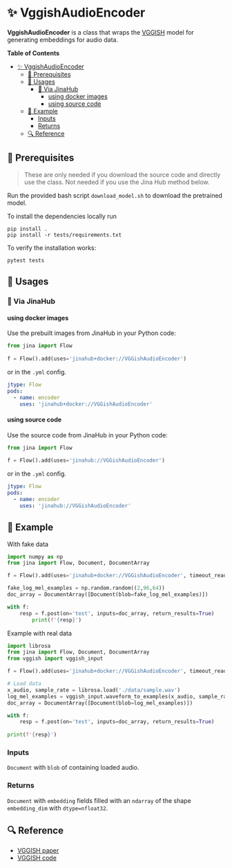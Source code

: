 
# ✨ VggishAudioEncoder 

**VggishAudioEncoder** is a class that wraps the [VGGISH](https://github.com/tensorflow/models/tree/master/research/audioset/vggish) model for generating embeddings for audio data. 


**Table of Contents**

- [✨ VggishAudioEncoder](#-vggishaudioencoder)
  - [🌱 Prerequisites](#-prerequisites)
  - [🚀 Usages](#-usages)
    - [🚚 Via JinaHub](#-via-jinahub)
      - [using docker images](#using-docker-images)
      - [using source code](#using-source-code)
  - [🎉️ Example](#️-example)
    - [Inputs](#inputs)
    - [Returns](#returns)
  - [🔍️ Reference](#️-reference)

## 🌱 Prerequisites


> These are only needed if you download the source code and directly use the class. Not needed if you use the Jina Hub method below.

Run the provided bash script `download_model.sh` to download the pretrained model.

To install the dependencies locally run 
```
pip install . 
pip install -r tests/requirements.txt
```
To verify the installation works:
```
pytest tests
```

## 🚀 Usages

### 🚚 Via JinaHub

#### using docker images
Use the prebuilt images from JinaHub in your Python code: 

```python
from jina import Flow
	
f = Flow().add(uses='jinahub+docker://VGGishAudioEncoder')
```

or in the `.yml` config.
```yaml
jtype: Flow
pods:
  - name: encoder
    uses: 'jinahub+docker://VGGishAudioEncoder'
```

#### using source code
Use the source code from JinaHub in your Python code:

```python
from jina import Flow
	
f = Flow().add(uses='jinahub://VGGishAudioEncoder')
```

or in the `.yml` config.

```yaml
jtype: Flow
pods:
  - name: encoder
    uses: 'jinahub://VGGishAudioEncoder'
```


## 🎉️ Example 

With fake data

```python
import numpy as np
from jina import Flow, Document, DocumentArray

f = Flow().add(uses='jinahub+docker://VGGishAudioEncoder', timeout_ready=3000)

fake_log_mel_examples = np.random.random((2,96,64))
doc_array = DocumentArray([Document(blob=fake_log_mel_examples)])

with f:
    resp = f.post(on='test', inputs=doc_array, return_results=True)
		print(f'{resp}')
```

Example with real data


```python
import librosa
from jina import Flow, Document, DocumentArray
from vggish import vggish_input

f = Flow().add(uses='jinahub+docker://VGGishAudioEncoder', timeout_ready=3000)

# Load data
x_audio, sample_rate = librosa.load('./data/sample.wav')
log_mel_examples = vggish_input.waveform_to_examples(x_audio, sample_rate)
doc_array = DocumentArray([Document(blob=log_mel_examples)])

with f:
    resp = f.post(on='test', inputs=doc_array, return_results=True)
    
print(f'{resp}')
```


### Inputs 

`Document` with `blob` of containing loaded audio.

### Returns

`Document` with `embedding` fields filled with an `ndarray` of the shape `embedding_dim` with `dtype=nfloat32`.


## 🔍️ Reference
- [VGGISH paper](https://research.google/pubs/pub45611/)
- [VGGISH code](https://github.com/tensorflow/models/tree/master/research/audioset/vggish)
